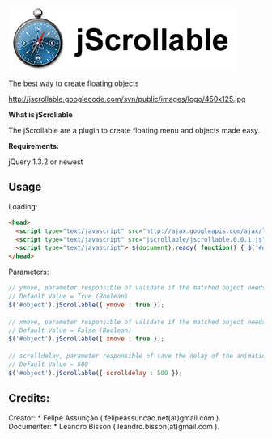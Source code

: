 ![alt tag](https://raw.githubusercontent.com/felipeuntill/jscrollable/master/media/images/jscrollable.jpg)

The best way to create floating objects

http://jscrollable.googlecode.com/svn/public/images/logo/450x125.jpg

**What is jScrollable**

The jScrollable are a plugin to create floating menu and objects made easy.

**Requirements:**

jQuery 1.3.2 or newest

**Usage**
--
Loading:
``` html
<head> 
  <script type="text/javascript" src="http://ajax.googleapis.com/ajax/libs/jquery/1.4.2/jquery.min.js"></script>
  <script type="text/javascript" src="jscrollable/jscrollable.0.0.1.js"></script> 
  <script type="text/javascript"> $(document).ready( function() { $('#object').jScrollable({}); }); </script> 
</head>
```
Parameters:
``` js
// ymove, parameter responsible of validate if the matched object needs to be moved on the Y axis. 
// Default Value = True (Boolean) 
$('#object').jScrollable({ ymove : true });

// xmove, parameter responsible of validate if the matched object needs to be moved on the X axis. 
// Default Value = False (Boolean) 
$('#object').jScrollable({ xmove : true });

// scrolldelay, parameter responsible of save the delay of the animation. 
// Default Value = 500 
$('#object').jScrollable({ scrolldelay : 500 });
```

Credits:
--
Creator: * Felipe Assunção ( felipeassuncao.net(at)gmail.com ). </br>
Documenter: * Leandro Bisson ( leandro.bisson(at)gmail.com ).

